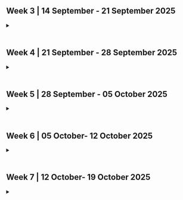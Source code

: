 ## Week 3 | 14 September - 21 September 2025

<details>
  <summary><h3></h3></summary>
<img alt="image" src="https://github.com/user-attachments/assets/81082832-fd23-498f-a71f-a92ffc87c36d" />

This week was fairly light in work, as we were meeting as a team for the first time, and brainstorming Project Requirements. This initial brainstorming was a collaborative effort. My specific contributions were to take the brainstorming notes, and write the foundational functional requirements, in a properly formatted list (i.e "The system shall ... ) in preparation for the class discussions on Wednesday. This was completed in a timely manner.
</details>

## Week 4 | 21 September - 28 September 2025

<details>
  <summary><h3></h3></summary>
<img alt="Screenshot 2025-09-28 125237" src="https://github.com/user-attachments/assets/e59bb8eb-ad89-4aef-bdab-592a7689c103" />

This week we spent a fair amount of time planning the System Architecture. I contributed an initial sketch to work off of, and my team members drew up a more detailed diagram. After our discussions with other teams on Wednesday, I suggested that we narrow our focus and draw up a more simplified System Architecture Design. Ethan and I got the new diagram started, and I finalized it. Later in the week, we held a team meeting and worked on formulating our Project Proposal. My main contribution here was brainstorming the workload distribution.

This week we had a few members pull a late night on Tuesday, in preparation for Wednesday's class, which left us scrambling a bit before the group discussions on Wednesday. This week we plan to have a team meeting on Monday, or Tuesday, in order to be better prepared for the class discussions on Wednesday.

We got the System Architecture Diagram finished earlier in the week, which allowed us to focus on the Project Proposal this weekend. Next week I think we should replicate this by ensuring the Data Flow Diagram is completed in a similarly timely fashion, to avoid last minute scrambling over the weekend.
</details>

## Week 5 | 28 September - 05 October 2025

<details>
  <summary><h3></h3></summary>
<img alt="Screenshot 2025-09-21 105740" src="https://github.com/user-attachments/assets/4ae2076e-66ab-435e-be0b-68e84a48ff87" />

### Team Activities
- Discussed and drew up Data Flow Diagram
- Participated in class discussion about the Data Flow Diagram, and received feedback from professor
- Finalized Data Flow Diagram

### What went well
- Data Flow Diagram helped team gain clarity on project, in greater detail
- Discussions with other teams revealed similar Data Flow Diagram solutions, increasing the team's confidence in our own solutions
- Despite not being able to attend team meeting, I was able to contribute to the Data Flow Diagram later in the week. This was thanks to our decision to have a team meeting earlier in the week, allowing for more flexibility

### What didn't go well
- I personally was not able to attend the team meeting on Tuesday, as personal schedule conflicted

### Next Week's Plans
- Begin assigning tasks to members and start coding
- Ensure GitHub branches are organized and a system is in place to ensure smooth project workflow in the future
</details>

## Week 6 | 05 October- 12 October 2025

<details>
  <summary><h3></h3></summary>
<img alt="Screenshot 2025-10-12 094847" src="https://github.com/user-attachments/assets/b9a90c01-6745-4ca8-9f85-03c1179af6a2" />

Last week was mostly spent on team meetings and assigning people to tasks. To do this, I drew up a revised Work Breakdown Structure after reviewing the finalized Milestone 1 requirements. Afterwards we held a team meeting to further hammer out the Work Breakdown Structure to come up with a distributed workload that the team was confident in. After this was achieved we moved onto initializing the project, and starting code contributions and reviews. Next sprint we plan to increase our frequency and volume of code contributions in order to establish a sustainable pace to complete all requirements for Milestone 1 within the deadline.

### Previous Week:
| Task  | Status | Notes |
| :---- | :------ | :------- |
| Revise WBS | Done | WBS has been finalized. |
| Build Database | In Progress | Initial database schema has been created. |

### Next Week:
| Task | Status | Notes |
| :---- | :----- | :------- |
| Build Database | In Progress | Expand database as needed. |
| Start R13 Code | Not Yet Started | "Output all key information for a project." |
</details>

## Week 7 | 12 October- 19 October 2025

<details>
  <summary><h3></h3></summary>


This past week included Quiz #1 and, for many members of the team, midterms in other classes. As a result we chose not to overload everyone, and instead focused on furthering code contributions in our given areas of responsibility. This adjustment works contrary to our plan of increasing our frequency and volume of code contributions, slightly, but it was a good adjustment for everyone's overall workload. I've started the code for Requirement 13: "Output all key information for a project." Next sprint appears to be lighter on my personal overall workload, and as such I plan to contribute more code and code reviews, sooner in the week. We have also identified a small issue with regards to GitHub branches where we have been merging our features into main, rather than the develop branch. We plan to amend this in the upcoming week.

### Previous Week:
| Task  | Status | Notes |
| :---- | :------ | :------- |
| Start R13 Code | Completed | "Output all key information for a project." |

### Next Week:
| Task | Status | Notes |
| :---- | :----- | :------- |
| Reorganize GitHub Branches | Not Yet Started | Merge main into develop. |
| Start R15 Code | Not Yet Started | "Retrieve previously generated portfolio information." |
</details>